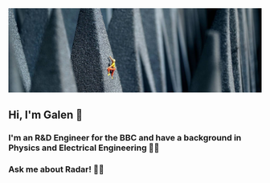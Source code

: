 <img src="https://raw.githubusercontent.com/GalenReich/GalenReich/master/ScaleTheHeightsBanner.jpg" alt="banner photograph of a miniature person climbing a foam spike in an anechoic chamber">

## Hi, I'm Galen :wave:
### I'm an R&D Engineer for the BBC and have a background in Physics and Electrical Engineering 👨‍💻 
### Ask me about Radar! 💬:satellite:
